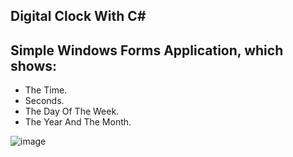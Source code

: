 ## Digital Clock With C#
## Simple Windows Forms Application, which shows: 


- The Time.
- Seconds.
- The Day Of The Week.
- The Year And The Month.


![image](https://user-images.githubusercontent.com/109627707/194405044-9bea6bda-cb79-45ef-9564-57e7ccfb1d2e.png)


